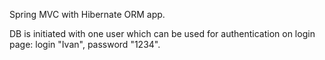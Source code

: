 Spring MVC with Hibernate ORM app.

DB is initiated with one user which can be used for authentication on login page:
login "Ivan", password "1234".